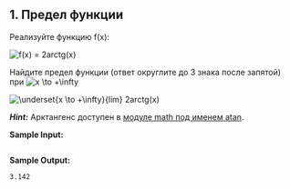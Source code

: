 ## 1. Предел функции

Реализуйте функцию f(x):

<img src="https://latex.codecogs.com/svg.image?f(x)&space;=&space;2arctg(x)" title="f(x) = 2arctg(x)" />

Найдите предел функции (ответ округлите до 3 знака после запятой) при <img src="https://latex.codecogs.com/svg.image?x&space;\to&space;&plus;\infty&space;" title="x \to +\infty " />

<img src="https://latex.codecogs.com/svg.image?\underset{x&space;\to&space;&plus;\infty}{lim}&space;2arctg(x)" title="\underset{x \to +\infty}{lim} 2arctg(x)" />

***Hint:*** Арктангенс доступен в [модуле math под именем atan](https://docs.python.org/2/library/math.html#math.atan).

**Sample Input:**

```commandline

```

**Sample Output:**

```commandline
3.142
```


